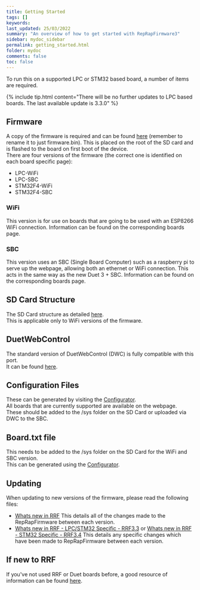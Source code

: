 ```yaml
---
title: Getting Started
tags: []
keywords: 
last_updated: 25/03/2022
summary: "An overview of how to get started with RepRapFirmware3"
sidebar: mydoc_sidebar
permalink: getting_started.html
folder: mydoc
comments: false
toc: false
---
```


To run this on a supported LPC or STM32 based board, a number of items are required.

{% include tip.html content="There will be no further updates to LPC based boards. The last available update is 3.3.0" %}

## Firmware
A copy of the firmware is required and can be found [here](https://github.com/gloomyandy/RepRapFirmware/releases) (remember to rename it to just firmware.bin). This is placed on the root of the SD card and is flashed to the board on first boot of the device.  
There are four versions of the firmware (the correct one is identified on each board specific page):  
* LPC-WiFi
* LPC-SBC
* STM32F4-WiFi
* STM32F4-SBC

### WiFi
This version is for use on boards that are going to be used with an ESP8266 WiFi connection. Information can be found on the corresponding boards page.  

### SBC
This version uses an SBC (Single Board Computer) such as a raspberry pi to serve up the webpage, allowing both an ethernet or WiFi connection. This acts in the same way as the new Duet 3 + SBC. Information can be found on the corresponding boards page.  

## SD Card Structure
The SD Card structure as detailed [here](https://docs.duet3d.com/en/User_manual/RepRapFirmware/SD_card).  
This is applicable only to WiFi versions of the firmware.  

## DuetWebControl
The standard version of DuetWebControl (DWC) is fully compatible with this port.  
It can be found [here](https://github.com/Duet3D/DuetWebControl/releases).  

## Configuration Files
These can be generated by visiting the [Configurator](https://teamgloomy.github.io/Configurator).  
All boards that are currently supported are available on the webpage.  
These should be added to the /sys folder on the SD Card or uploaded via DWC to the SBC.  

## Board.txt file
This needs to be added to the /sys folder on the SD Card for the WiFi and SBC version.  
This can be generated using the [Configurator](https://teamgloomy.github.io/Configurator).  

## Updating
When updating to new versions of the firmware, please read the following files:  
- [Whats new in RRF](https://github.com/Duet3D/RepRapFirmware/wiki/Changelog-RRF-3.x) This details all of the changes made to the RepRapFirmware between each version.  
- [Whats new in RRF - LPC/STM32 Specific - RRF3.3](https://github.com/gloomyandy/RepRapFirmware/blob/v3.3-dev/WHATS_NEW_UNIFIED.md) or [Whats new in RRF - STM32 Specific - RRF3.4](https://github.com/gloomyandy/RepRapFirmware/blob/v3.4-dev/WHATS_NEW_UNIFIED.md) This details any specific changes which have been made to RepRapFirmware between each version.  

## If new to RRF

If you've not used RRF or Duet boards before, a good resource of information can be found [here](https://docs.duet3d.com/User_manual/Overview/Adapting). 
